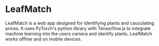 # LeafMatch

LeafMatch is a web app designed for identifying plants and cauculating prices. It uses PyTorch's python library with Tensorflow.js to integrate machine learning into the users camera and identify plants. LeafMatch works offline and on mobile devices.
